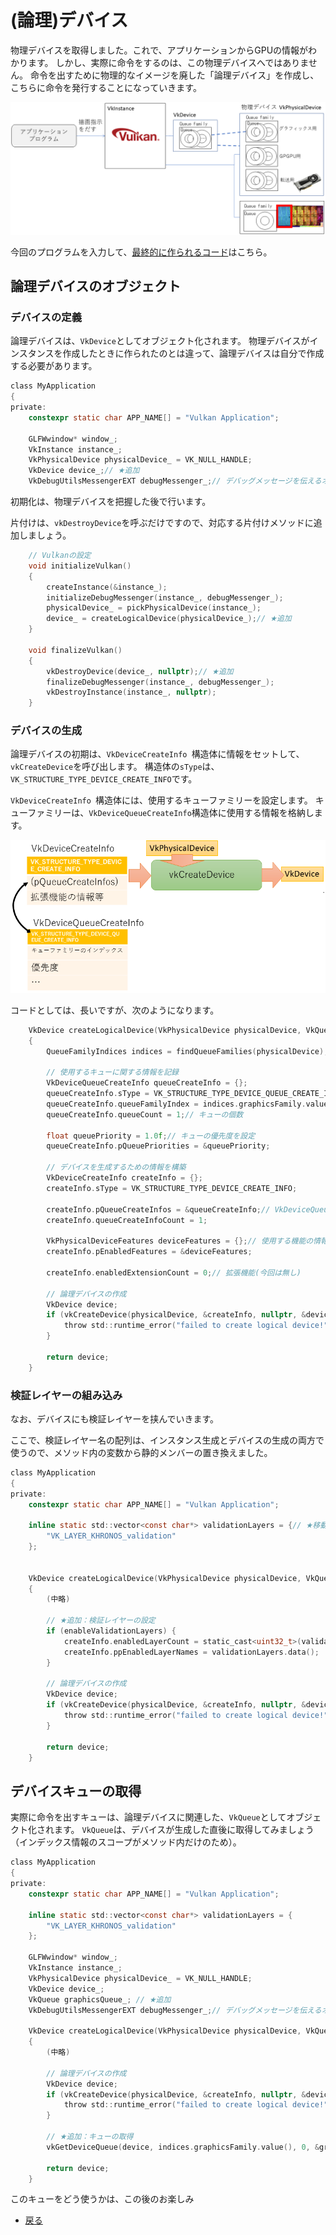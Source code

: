 # (論理)デバイス

物理デバイスを取得しました。これで、アプリケーションからGPUの情報がわかります。
しかし、実際に命令をするのは、この物理デバイスへではありません。
命令を出すために物理的なイメージを廃した「論理デバイス」を作成し、こちらに命令を発行することになっていきます。

![論理デバイスのイメージ](6/logical_device.png "論理デバイスのイメージ")

今回のプログラムを入力して、[最終的に作られるコード](https://github.com/vulkanstudy/6_logical_device)はこちら。

## 論理デバイスのオブジェクト

### デバイスの定義

論理デバイスは、``VkDevice``としてオブジェクト化されます。
物理デバイスがインスタンスを作成したときに作られたのとは違って、論理デバイスは自分で作成する必要があります。

```cpp:src/MyApplication.h 
class MyApplication
{
private:
	constexpr static char APP_NAME[] = "Vulkan Application";

	GLFWwindow* window_;
	VkInstance instance_;
	VkPhysicalDevice physicalDevice_ = VK_NULL_HANDLE;
	VkDevice device_;// ★追加
	VkDebugUtilsMessengerEXT debugMessenger_;// デバッグメッセージを伝えるオブジェクト
```

初期化は、物理デバイスを把握した後で行います。

片付けは、``vkDestroyDevice``を呼ぶだけですので、対応する片付けメソッドに追加しましょう。

```cpp:src/MyApplication.h 
	// Vulkanの設定
	void initializeVulkan()
	{
		createInstance(&instance_);
		initializeDebugMessenger(instance_, debugMessenger_);
		physicalDevice_ = pickPhysicalDevice(instance_);
		device_ = createLogicalDevice(physicalDevice_);// ★追加
	}

	void finalizeVulkan()
	{
		vkDestroyDevice(device_, nullptr);// ★追加
		finalizeDebugMessenger(instance_, debugMessenger_);
		vkDestroyInstance(instance_, nullptr);
	}
```

### デバイスの生成

論理デバイスの初期は、``VkDeviceCreateInfo ``構造体に情報をセットして、``vkCreateDevice``を呼び出します。
構造体の``sType``は、``VK_STRUCTURE_TYPE_DEVICE_CREATE_INFO``です。

``VkDeviceCreateInfo ``構造体には、使用するキューファミリーを設定します。
キューファミリーは、``VkDeviceQueueCreateInfo``構造体に使用する情報を格納します。

![デバイスの初期化のイメージ](6/device_info.png "デバイスの初期化のイメージ")

コードとしては、長いですが、次のようになります。

```cpp:src/MyApplication.h 
	VkDevice createLogicalDevice(VkPhysicalDevice physicalDevice, VkQueue &graphicsQueue)
	{
		QueueFamilyIndices indices = findQueueFamilies(physicalDevice);

		// 使用するキューに関する情報を記録
		VkDeviceQueueCreateInfo queueCreateInfo = {};
		queueCreateInfo.sType = VK_STRUCTURE_TYPE_DEVICE_QUEUE_CREATE_INFO;
		queueCreateInfo.queueFamilyIndex = indices.graphicsFamily.value();// キューファミリーのインデックス
		queueCreateInfo.queueCount = 1;// キューの個数

		float queuePriority = 1.0f;// キューの優先度を設定
		queueCreateInfo.pQueuePriorities = &queuePriority;

		// デバイスを生成するための情報を構築
		VkDeviceCreateInfo createInfo = {};
		createInfo.sType = VK_STRUCTURE_TYPE_DEVICE_CREATE_INFO;

		createInfo.pQueueCreateInfos = &queueCreateInfo;// VkDeviceQueueCreateInfo
		createInfo.queueCreateInfoCount = 1;

		VkPhysicalDeviceFeatures deviceFeatures = {};// 使用する機能の情報(今回は特に無し)
		createInfo.pEnabledFeatures = &deviceFeatures;

		createInfo.enabledExtensionCount = 0;// 拡張機能(今回は無し)

		// 論理デバイスの作成
		VkDevice device;
		if (vkCreateDevice(physicalDevice, &createInfo, nullptr, &device) != VK_SUCCESS) {
			throw std::runtime_error("failed to create logical device!");
		}
		
		return device;
	}
```

### 検証レイヤーの組み込み

なお、デバイスにも検証レイヤーを挟んでいきます。

ここで、検証レイヤー名の配列は、インスタンス生成とデバイスの生成の両方で使うので、メソッド内の変数から静的メンバーの置き換えました。

```cpp:src/MyApplication.h 
class MyApplication
{
private:
	constexpr static char APP_NAME[] = "Vulkan Application";

	inline static std::vector<const char*> validationLayers = {// ★移動
		"VK_LAYER_KHRONOS_validation"
	};


	VkDevice createLogicalDevice(VkPhysicalDevice physicalDevice, VkQueue &graphicsQueue)
	{
		(中略)
		
		// ★追加：検証レイヤーの設定
		if (enableValidationLayers) {
			createInfo.enabledLayerCount = static_cast<uint32_t>(validationLayers.size());
			createInfo.ppEnabledLayerNames = validationLayers.data();
		}

		// 論理デバイスの作成
		VkDevice device;
		if (vkCreateDevice(physicalDevice, &createInfo, nullptr, &device) != VK_SUCCESS) {
			throw std::runtime_error("failed to create logical device!");
		}

		return device;
	}
```

## デバイスキューの取得

実際に命令を出すキューは、論理デバイスに関連した、``VkQueue``としてオブジェクト化されます。
``VkQueue``は、デバイスが生成した直後に取得してみましょう（インデックス情報のスコープがメソッド内だけのため）。

```cpp:src/MyApplication.h 
class MyApplication
{
private:
	constexpr static char APP_NAME[] = "Vulkan Application";

	inline static std::vector<const char*> validationLayers = {
		"VK_LAYER_KHRONOS_validation"
	};

	GLFWwindow* window_;
	VkInstance instance_;
	VkPhysicalDevice physicalDevice_ = VK_NULL_HANDLE;
	VkDevice device_;
	VkQueue graphicsQueue_; // ★追加
	VkDebugUtilsMessengerEXT debugMessenger_;// デバッグメッセージを伝えるオブジェクト

	VkDevice createLogicalDevice(VkPhysicalDevice physicalDevice, VkQueue &graphicsQueue)// ★引数の修正
	{
		(中略)
		
		// 論理デバイスの作成
		VkDevice device;
		if (vkCreateDevice(physicalDevice, &createInfo, nullptr, &device) != VK_SUCCESS) {
			throw std::runtime_error("failed to create logical device!");
		}

		// ★追加：キューの取得
		vkGetDeviceQueue(device, indices.graphicsFamily.value(), 0, &graphicsQueue);

		return device;
	}
```

このキューをどう使うかは、この後のお楽しみ

* [戻る](./)
